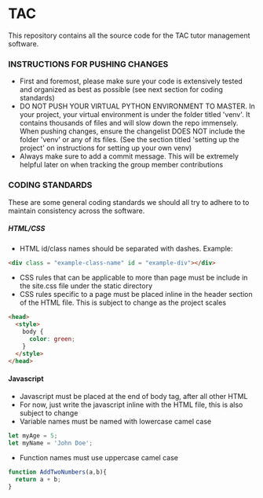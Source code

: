 # TAC
This repository contains all the source code for the TAC tutor management software.

### INSTRUCTIONS FOR PUSHING CHANGES
* First and foremost, please make sure your code is extensively tested and organized as best as possible (see next section for coding standards)
* DO NOT PUSH YOUR VIRTUAL PYTHON ENVIRONMENT TO MASTER. In your project, your virtual environment is under the folder titled 'venv'. It contains thousands of files and will slow down the repo immensely. When pushing changes, ensure the changelist DOES NOT include the folder 'venv' or any of its files. (See the section titled 'setting up the project' on instructions for setting up your own venv)
* Always make sure to add a commit message. This will be extremely helpful later on when tracking the group member contributions

### CODING STANDARDS
These are some general coding standards we should all try to adhere to to maintain consistency across the software.
##### HTML/CSS
* HTML id/class names should be separated with dashes. Example:
```HTML
<div class = "example-class-name" id = "example-div"></div>
```
* CSS rules that can be applicable to more than page must be include in the site.css file under the static directory
* CSS rules specific to a page must be placed inline in the header section of the HTML file. This is subject to change as the project scales
```HTML
<head>
  <style>
    body {
      color: green;
    }
  </style>
</head>
```
#### Javascript
* Javascript must be placed at the end of body tag, after all other HTML
* For now, just write the javascript inline with the HTML file, this is also subject to change
* Variable names must be named with lowercase camel case
```Javascript
let myAge = 5;
let myName = 'John Doe';
```
* Function names must use uppercase camel case
```Javascript
function AddTwoNumbers(a,b){
  return a + b;
}
```
